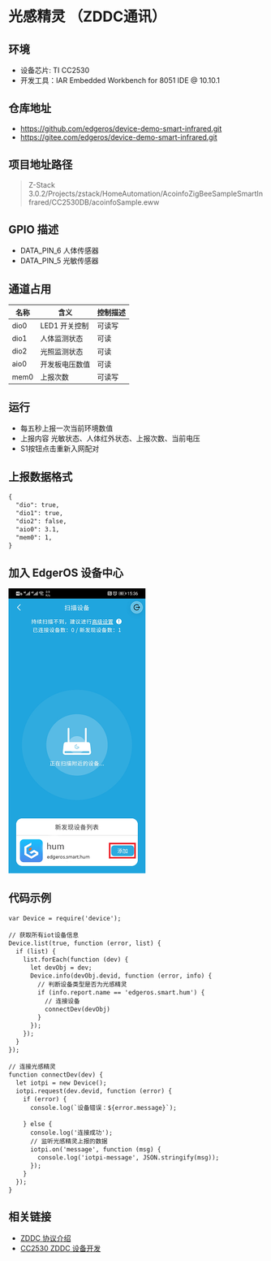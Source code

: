 # 光感精灵 （ZDDC通讯）

## 环境
- 设备芯片: TI CC2530
- 开发工具：IAR Embedded Workbench for 8051 IDE  @ 10.10.1 

## 仓库地址
- https://github.com/edgeros/device-demo-smart-infrared.git
- https://gitee.com/edgeros/device-demo-smart-infrared.git
## 项目地址路径 
> Z-Stack 3.0.2/Projects/zstack/HomeAutomation/AcoinfoZigBeeSampleSmartInfrared/CC2530DB/acoinfoSample.eww

## GPIO 描述
- DATA_PIN_6 人体传感器
- DATA_PIN_5 光敏传感器

## 通道占用
名称 | 含义 | 控制描述 
---|---|---
dio0 | LED1 开关控制 | 可读写
dio1 | 人体监测状态  | 可读
dio2 | 光照监测状态  | 可读
aio0 | 开发板电压数值| 可读
mem0 | 上报次数  | 可读写

## 运行
- 每五秒上报一次当前环境数值
- 上报内容 光敏状态、人体红外状态、上报次数、当前电压
- S1按钮点击重新入网配对

## 上报数据格式
```
{
  "dio": true,
  "dio1": true,
  "dio2": false,
  "aio0": 3.1,
  "mem0": 1,
}
```

## 加入 EdgerOS 设备中心
![avatar](add_device.png)

## 代码示例
```
var Device = require('device');

// 获取所有iot设备信息
Device.list(true, function (error, list) {
  if (list) {
    list.forEach(function (dev) {
      let devObj = dev;
      Device.info(devObj.devid, function (error, info) {
        // 判断设备类型是否为光感精灵
        if (info.report.name == 'edgeros.smart.hum') {
          // 连接设备
          connectDev(devObj)
        }
      });
    });
  }
});

// 连接光感精灵
function connectDev(dev) {
  let iotpi = new Device();
  iotpi.request(dev.devid, function (error) {
    if (error) {
      console.log(`设备错误：${error.message}`);
    
    } else {
      console.log('连接成功');
      // 监听光感精灵上报的数据
      iotpi.on('message', function (msg) {
        console.log('iotpi-message', JSON.stringify(msg));
      });
    }
  });
}
```

## 相关链接
- [ZDDC 协议介绍](https://www.edgeros.com/ms-rtos/guide/zddc_introduction.html)
- [CC2530 ZDDC 设备开发](https://www.edgeros.com/ms-rtos/guide/cc2530_zddc_develop.html)